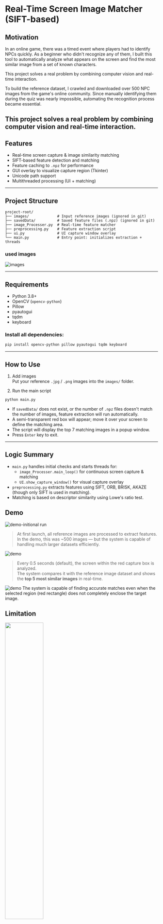 # Real-Time Screen Image Matcher (SIFT-based)

## Motivation

In an online game, there was a timed event where players had to identify NPCs quickly.
As a beginner who didn't recognize any of them, I built this tool to automatically analyze
what appears on the screen and find the most similar image from a set of known characters.

This project solves a real problem by combining computer vision and real-time interaction.

To build the reference dataset, I crawled and downloaded over 500 NPC images from the game's online community.
Since manually identifying them during the quiz was nearly impossible, automating the recognition process became essential.

This project solves a real problem by combining computer vision and real-time interaction.
---

## Features

- Real-time screen capture & image similarity matching
- SIFT-based feature detection and matching
- Feature caching to `.npz` for performance
- GUI overlay to visualize capture region (Tkinter)
- Unicode path support
- Multithreaded processing (UI + matching)

---

## Project Structure

```
project-root/
├── images/             # Input reference images (ignored in git)
├── savedData/          # Saved feature files (.npz) (ignored in git)
├── image_Processer.py  # Real-time feature matcher
├── preprocessing.py    # Feature extraction script
├── ui.py               # UI capture window overlay
└── main.py             # Entry point: initializes extraction + threads
```

### used images
![images](git_Resources/ImagesFolder.png)


---

## Requirements

- Python 3.8+
- OpenCV (`opencv-python`)
- Pillow
- pyautogui
- tqdm
- keyboard

### Install all dependencies:

```bash
pip install opencv-python pillow pyautogui tqdm keyboard
```

---

## How to Use

1. Add images  
   Put your reference `.jpg` / `.png` images into the `images/` folder.

2. Run the main script

```bash
python main.py
```

- If `savedData/` does not exist, or the number of `.npz` files doesn't match the number of images, feature extraction will run automatically.
- A semi-transparent red box will appear; move it over your screen to define the matching area.
- The script will display the top 7 matching images in a popup window.
- Press `Enter` key to exit.

---



## Logic Summary

- `main.py` handles initial checks and starts threads for:
  - `image_Processer.main_loop()` for continuous screen capture & matching
  - `UI.show_capture_window()` for visual capture overlay
- `preprocessing.py` extracts features using SIFT, ORB, BRISK, AKAZE (though only SIFT is used in matching).
- Matching is based on descriptor similarity using Lowe's ratio test.

## Demo

![demo-initional run](git_Resources/demo/demo1.gif)
> At first launch, all reference images are processed to extract features.  
> In the demo, this was ~500 images — but the system is capable of handling much larger datasets efficiently.


![demo](git_Resources/demo/demo2.gif)
> Every 0.5 seconds (default), the screen within the red capture box is analyzed.  
> The system compares it with the reference image dataset and shows the **top 5 most similar images** in real-time.

![demo](git_Resources/demo/demo3.png)
The system is capable of finding accurate matches even when the selected region (red rectangle) does not completely enclose the target image.


## Limitation
<img src="git_Resources/limitation/limitationBoar0.png" width="50%">
<img src="git_Resources/limitation/limitationBoar2.png" width="50%">
<img src="git_Resources/limitation/limitationFlower0.png" width="50%">
<img src="git_Resources/limitation/limitationFlower2.png" width="50%">
Although the two images clearly show the same flower-type monster, SIFT produced only 1–2 good matches.
Surprisingly, an unrelated blue fish character yielded more matches (2–3), despite being visually and semantically different.

#### Possible reasons:
- **Lack of texture** — smooth surfaces produce fewer detectable features  
- **Rotation and scale difference** — can reduce match quality despite invariance  
- **Background interference** — affects gradient patterns near object edges


## Evaluation
Across multiple trials involving 50 distinct characters, it successfully matched more than **45 out of 50** cases on average — even under minor variations in rotation, scale, or lighting. For future robustness, hybrid approaches or learning-based methods may help overcome these limitations.


## Future Improvements
- Combine results from multiple detectors (e.g., SIFT, ORB, AKAZE) to calculate an aggregated match score
  - Improve robustness by fusing results from different algorithms
- Improve matching accuracy using machine learning
  - Train a lightweight image classifier (e.g., MobileNet) to predict the best match
  - Combine SIFT-based ranking with model-based validation
- Enable user feedback loop to retrain with misclassified data
- Provide a simple web service (Flask or FastAPI) to expose the matching system
  - Upload screen captures and receive top-N matched images as response
  - 
---

## License

MIT License
